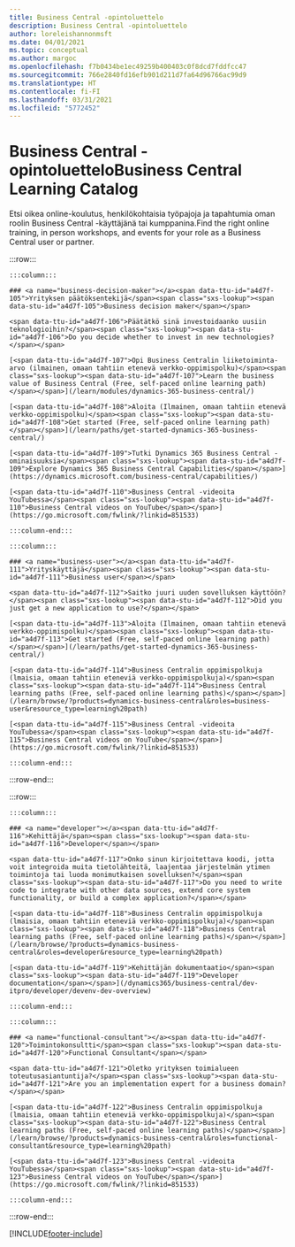```yaml
---
title: Business Central -opintoluettelo
description: Business Central -opintoluettelo
author: loreleishannonmsft
ms.date: 04/01/2021
ms.topic: conceptual
ms.author: margoc
ms.openlocfilehash: f7b0434be1ec49259b400403c0f8dcd7fddfcc47
ms.sourcegitcommit: 766e2840fd16efb901d211d7fa64d96766ac99d9
ms.translationtype: HT
ms.contentlocale: fi-FI
ms.lasthandoff: 03/31/2021
ms.locfileid: "5772452"
---
```

# <a name="business-central-learning-catalog"></a><span data-ttu-id="a4d7f-103">Business Central -opintoluettelo</span><span class="sxs-lookup"><span data-stu-id="a4d7f-103">Business Central Learning Catalog</span></span>

<span data-ttu-id="a4d7f-104">Etsi oikea online-koulutus, henkilökohtaisia työpajoja ja tapahtumia oman roolin Business Central -käyttäjänä tai kumppanina.</span><span class="sxs-lookup"><span data-stu-id="a4d7f-104">Find the right online training, in person workshops, and events for your role as a Business Central user or partner.</span></span>

:::row:::

    :::column:::

    ### <a name="business-decision-maker"></a><span data-ttu-id="a4d7f-105">Yrityksen päätöksentekijä</span><span class="sxs-lookup"><span data-stu-id="a4d7f-105">Business decision maker</span></span>

    <span data-ttu-id="a4d7f-106">Päätätkö sinä investoidaanko uusiin teknologioihin?</span><span class="sxs-lookup"><span data-stu-id="a4d7f-106">Do you decide whether to invest in new technologies?</span></span> 

    [<span data-ttu-id="a4d7f-107">Opi Business Centralin liiketoiminta-arvo (ilmainen, omaan tahtiin etenevä verkko-oppimispolku)</span><span class="sxs-lookup"><span data-stu-id="a4d7f-107">Learn the business value of Business Central (Free, self-paced online learning path)</span></span>](/learn/modules/dynamics-365-business-central/)

    [<span data-ttu-id="a4d7f-108">Aloita (Ilmainen, omaan tahtiin etenevä verkko-oppimispolku)</span><span class="sxs-lookup"><span data-stu-id="a4d7f-108">Get started (Free, self-paced online learning path)</span></span>](/learn/paths/get-started-dynamics-365-business-central/)

    [<span data-ttu-id="a4d7f-109">Tutki Dynamics 365 Business Central -ominaisuuksia</span><span class="sxs-lookup"><span data-stu-id="a4d7f-109">Explore Dynamics 365 Business Central Capabilities</span></span>](https://dynamics.microsoft.com/business-central/capabilities/)

    [<span data-ttu-id="a4d7f-110">Business Central -videoita YouTubessa</span><span class="sxs-lookup"><span data-stu-id="a4d7f-110">Business Central videos on YouTube</span></span>](https://go.microsoft.com/fwlink/?linkid=851533)

    :::column-end:::

    :::column:::

    ### <a name="business-user"></a><span data-ttu-id="a4d7f-111">Yrityskäyttäjä</span><span class="sxs-lookup"><span data-stu-id="a4d7f-111">Business user</span></span>

    <span data-ttu-id="a4d7f-112">Saitko juuri uuden sovelluksen käyttöön?</span><span class="sxs-lookup"><span data-stu-id="a4d7f-112">Did you just get a new application to use?</span></span> 

    [<span data-ttu-id="a4d7f-113">Aloita (Ilmainen, omaan tahtiin etenevä verkko-oppimispolku)</span><span class="sxs-lookup"><span data-stu-id="a4d7f-113">Get started (Free, self-paced online learning path)</span></span>](/learn/paths/get-started-dynamics-365-business-central/)

    [<span data-ttu-id="a4d7f-114">Business Centralin oppimispolkuja (lmaisia, omaan tahtiin eteneviä verkko-oppimispolkuja)</span><span class="sxs-lookup"><span data-stu-id="a4d7f-114">Business Central learning paths (Free, self-paced online learning paths)</span></span>](/learn/browse/?products=dynamics-business-central&roles=business-user&resource_type=learning%20path)

    [<span data-ttu-id="a4d7f-115">Business Central -videoita YouTubessa</span><span class="sxs-lookup"><span data-stu-id="a4d7f-115">Business Central videos on YouTube</span></span>](https://go.microsoft.com/fwlink/?linkid=851533)

    :::column-end:::

:::row-end:::

:::row:::

    :::column:::

    ### <a name="developer"></a><span data-ttu-id="a4d7f-116">Kehittäjä</span><span class="sxs-lookup"><span data-stu-id="a4d7f-116">Developer</span></span>

    <span data-ttu-id="a4d7f-117">Onko sinun kirjoitettava koodi, jotta voit integroida muita tietolähteitä, laajentaa järjestelmän ytimen toimintoja tai luoda monimutkaisen sovelluksen?</span><span class="sxs-lookup"><span data-stu-id="a4d7f-117">Do you need to write code to integrate with other data sources, extend core system functionality, or build a complex application?</span></span>

    [<span data-ttu-id="a4d7f-118">Business Centralin oppimispolkuja (lmaisia, omaan tahtiin eteneviä verkko-oppimispolkuja)</span><span class="sxs-lookup"><span data-stu-id="a4d7f-118">Business Central learning paths (Free, self-paced online learning paths)</span></span>](/learn/browse/?products=dynamics-business-central&roles=developer&resource_type=learning%20path)

    [<span data-ttu-id="a4d7f-119">Kehittäjän dokumentaatio</span><span class="sxs-lookup"><span data-stu-id="a4d7f-119">Developer documentation</span></span>](/dynamics365/business-central/dev-itpro/developer/devenv-dev-overview)

    :::column-end:::

    :::column:::

    ### <a name="functional-consultant"></a><span data-ttu-id="a4d7f-120">Toimintokonsultti</span><span class="sxs-lookup"><span data-stu-id="a4d7f-120">Functional Consultant</span></span>
    
    <span data-ttu-id="a4d7f-121">Oletko yrityksen toimialueen toteutusasiantuntija?</span><span class="sxs-lookup"><span data-stu-id="a4d7f-121">Are you an implementation expert for a business domain?</span></span> 

    [<span data-ttu-id="a4d7f-122">Business Centralin oppimispolkuja (lmaisia, omaan tahtiin eteneviä verkko-oppimispolkuja)</span><span class="sxs-lookup"><span data-stu-id="a4d7f-122">Business Central learning paths (Free, self-paced online learning paths)</span></span>](/learn/browse/?products=dynamics-business-central&roles=functional-consultant&resource_type=learning%20path)

    [<span data-ttu-id="a4d7f-123">Business Central -videoita YouTubessa</span><span class="sxs-lookup"><span data-stu-id="a4d7f-123">Business Central videos on YouTube</span></span>](https://go.microsoft.com/fwlink/?linkid=851533)

    :::column-end:::

:::row-end:::


[!INCLUDE[footer-include](../includes/footer-banner.md)]